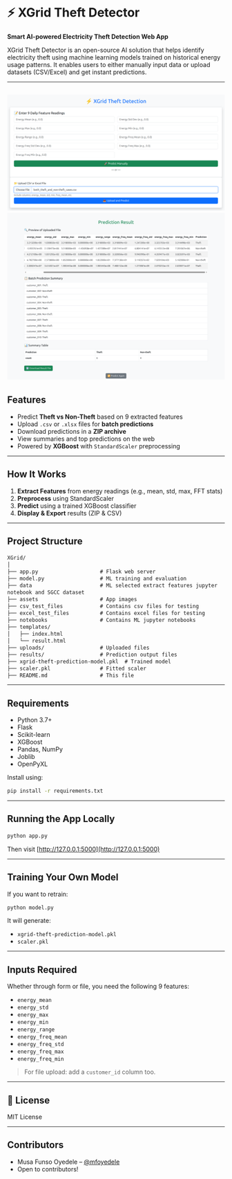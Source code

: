 
# ⚡ XGrid Theft Detector

**Smart AI-powered Electricity Theft Detection Web App**

XGrid Theft Detector is an open-source AI solution that helps identify electricity theft using machine learning models trained on historical energy usage patterns. It enables users to either manually input data or upload datasets (CSV/Excel) and get instant predictions.

---
![alt text](https://github.com/mfoyedele/XGrid-Theft-Detector/blob/main/assets/xgrid_homepage.png?raw=true)
![alt text](https://github.com/mfoyedele/XGrid-Theft-Detector/blob/main/assets/xgrid_prediction.png?raw=true)
---
## Features

- Predict **Theft vs Non-Theft** based on 9 extracted features
- Upload `.csv` or `.xlsx` files for **batch predictions**
- Download predictions in a **ZIP archive**
- View summaries and top predictions on the web
- Powered by **XGBoost** with `StandardScaler` preprocessing

---

## How It Works

1. **Extract Features** from energy readings (e.g., mean, std, max, FFT stats)
2. **Preprocess** using StandardScaler
3. **Predict** using a trained XGBoost classifier
4. **Display & Export** results (ZIP & CSV)

---

## Project Structure

```
XGrid/
│
├── app.py                    # Flask web server
├── model.py                  # ML training and evaluation
├── data                      # ML selected extract features jupyter notebook and SGCC dataset
├── assets                    # App images
├── csv_test_files            # Contains csv files for testing
├── excel_test_files          # Contains excel files for testing
├── notebooks                 # Contains ML jupyter notebooks
├── templates/
│   ├── index.html
│   └── result.html
├── uploads/                  # Uploaded files
├── results/                  # Prediction output files
├── xgrid-theft-prediction-model.pkl  # Trained model
├── scaler.pkl                # Fitted scaler
├── README.md                 # This file
```

---

## Requirements

- Python 3.7+
- Flask
- Scikit-learn
- XGBoost
- Pandas, NumPy
- Joblib
- OpenPyXL

Install using:

```bash
pip install -r requirements.txt
```

---

## Running the App Locally

```bash
python app.py
```

Then visit [http://127.0.0.1:5000](http://127.0.0.1:5000)

---

## Training Your Own Model

If you want to retrain:

```bash
python model.py
```

It will generate:
- `xgrid-theft-prediction-model.pkl`
- `scaler.pkl`

---

## Inputs Required

Whether through form or file, you need the following 9 features:

- `energy_mean`
- `energy_std`
- `energy_max`
- `energy_min`
- `energy_range`
- `energy_freq_mean`
- `energy_freq_std`
- `energy_freq_max`
- `energy_freq_min`

> For file upload: add a `customer_id` column too.

---

## 📄 License

MIT License

---

## Contributors

- Musa Funso Oyedele – [@mfoyedele](https://github.com/mfoyedele)
- Open to contributors!
